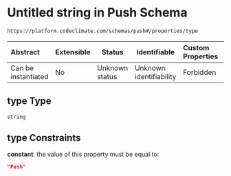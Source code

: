 # Untitled string in Push Schema

```txt
https://platform.codeclimate.com/schemas/push#/properties/type
```




| Abstract            | Extensible | Status         | Identifiable            | Custom Properties | Additional Properties | Access Restrictions | Defined In                                                                       |
| :------------------ | ---------- | -------------- | ----------------------- | :---------------- | --------------------- | ------------------- | -------------------------------------------------------------------------------- |
| Can be instantiated | No         | Unknown status | Unknown identifiability | Forbidden         | Allowed               | none                | [Push.schema.json\*](../../spec/schemas/Push.schema.json "open original schema") |

## type Type

`string`

## type Constraints

**constant**: the value of this property must be equal to:

```json
"Push"
```
